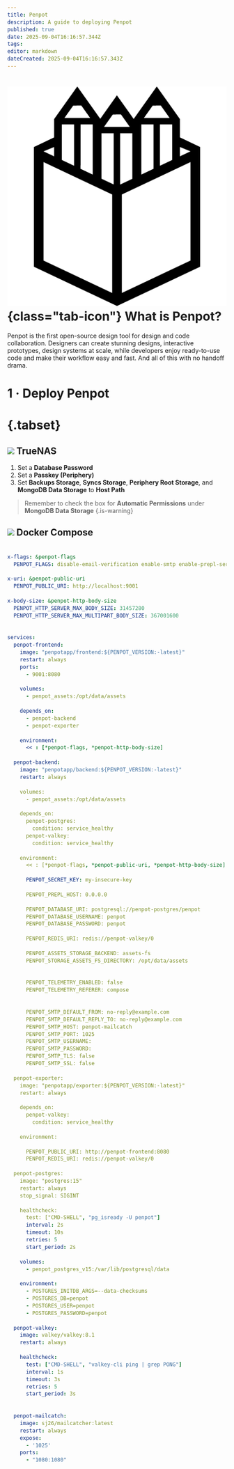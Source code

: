 ```yaml
---
title: Penpot
description: A guide to deploying Penpot
published: true
date: 2025-09-04T16:16:57.344Z
tags: 
editor: markdown
dateCreated: 2025-09-04T16:16:57.343Z
---
```


# ![](/penpot.png){class="tab-icon"} What is Penpot?


Penpot is the first open-source design tool for design and code collaboration. Designers can create stunning designs, interactive prototypes, design systems at scale, while developers enjoy ready-to-use code and make their workflow easy and fast. And all of this with no handoff drama.


# 1 · Deploy Penpot
# {.tabset}
## <img src="/truenas.png" class="tab-icon"> TrueNAS

1. Set a **Database Password**
1. Set a **Passkey (Periphery)**
1. Set **Backups Storage**, **Syncs Storage**, **Periphery Root Storage**, and **MongoDB Data Storage** to **Host Path**

> Remember to check the box for **Automatic Permissions** under **MongoDB Data Storage**
{.is-warning}


## <img src="/docker.png" class="tab-icon"> Docker Compose


```yaml

x-flags: &penpot-flags
  PENPOT_FLAGS: disable-email-verification enable-smtp enable-prepl-server disable-secure-session-cookies

x-uri: &penpot-public-uri
  PENPOT_PUBLIC_URI: http://localhost:9001

x-body-size: &penpot-http-body-size
  PENPOT_HTTP_SERVER_MAX_BODY_SIZE: 31457280
  PENPOT_HTTP_SERVER_MAX_MULTIPART_BODY_SIZE: 367001600


services:
  penpot-frontend:
    image: "penpotapp/frontend:${PENPOT_VERSION:-latest}"
    restart: always
    ports:
      - 9001:8080

    volumes:
      - penpot_assets:/opt/data/assets

    depends_on:
      - penpot-backend
      - penpot-exporter

    environment:
      << : [*penpot-flags, *penpot-http-body-size]

  penpot-backend:
    image: "penpotapp/backend:${PENPOT_VERSION:-latest}"
    restart: always

    volumes:
      - penpot_assets:/opt/data/assets

    depends_on:
      penpot-postgres:
        condition: service_healthy
      penpot-valkey:
        condition: service_healthy

    environment:
      << : [*penpot-flags, *penpot-public-uri, *penpot-http-body-size]

      PENPOT_SECRET_KEY: my-insecure-key

      PENPOT_PREPL_HOST: 0.0.0.0

      PENPOT_DATABASE_URI: postgresql://penpot-postgres/penpot
      PENPOT_DATABASE_USERNAME: penpot
      PENPOT_DATABASE_PASSWORD: penpot
     
      PENPOT_REDIS_URI: redis://penpot-valkey/0
      
      PENPOT_ASSETS_STORAGE_BACKEND: assets-fs
      PENPOT_STORAGE_ASSETS_FS_DIRECTORY: /opt/data/assets

    
      PENPOT_TELEMETRY_ENABLED: false
      PENPOT_TELEMETRY_REFERER: compose

     
      PENPOT_SMTP_DEFAULT_FROM: no-reply@example.com
      PENPOT_SMTP_DEFAULT_REPLY_TO: no-reply@example.com
      PENPOT_SMTP_HOST: penpot-mailcatch
      PENPOT_SMTP_PORT: 1025
      PENPOT_SMTP_USERNAME:
      PENPOT_SMTP_PASSWORD:
      PENPOT_SMTP_TLS: false
      PENPOT_SMTP_SSL: false

  penpot-exporter:
    image: "penpotapp/exporter:${PENPOT_VERSION:-latest}"
    restart: always

    depends_on:
      penpot-valkey:
        condition: service_healthy

    environment:

      PENPOT_PUBLIC_URI: http://penpot-frontend:8080
      PENPOT_REDIS_URI: redis://penpot-valkey/0

  penpot-postgres:
    image: "postgres:15"
    restart: always
    stop_signal: SIGINT

    healthcheck:
      test: ["CMD-SHELL", "pg_isready -U penpot"]
      interval: 2s
      timeout: 10s
      retries: 5
      start_period: 2s

    volumes:
      - penpot_postgres_v15:/var/lib/postgresql/data

    environment:
      - POSTGRES_INITDB_ARGS=--data-checksums
      - POSTGRES_DB=penpot
      - POSTGRES_USER=penpot
      - POSTGRES_PASSWORD=penpot

  penpot-valkey:
    image: valkey/valkey:8.1
    restart: always

    healthcheck:
      test: ["CMD-SHELL", "valkey-cli ping | grep PONG"]
      interval: 1s
      timeout: 3s
      retries: 5
      start_period: 3s


  penpot-mailcatch:
    image: sj26/mailcatcher:latest
    restart: always
    expose:
      - '1025'
    ports:
      - "1080:1080"

```